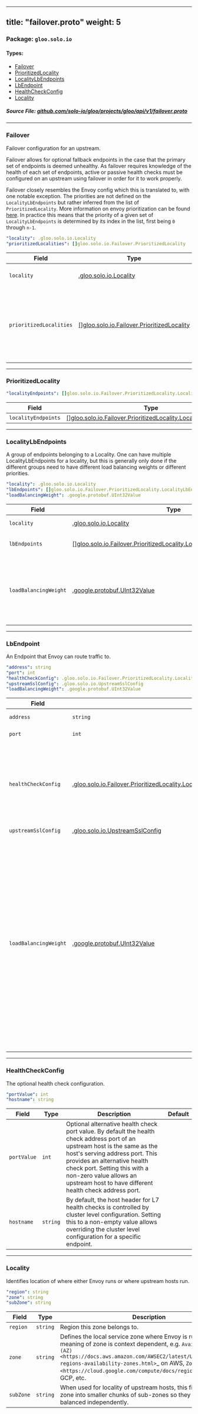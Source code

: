 
---
title: "failover.proto"
weight: 5
---

<!-- Code generated by solo-kit. DO NOT EDIT. -->


### Package: `gloo.solo.io` 
#### Types:


- [Failover](#failover)
- [PrioritizedLocality](#prioritizedlocality)
- [LocalityLbEndpoints](#localitylbendpoints)
- [LbEndpoint](#lbendpoint)
- [HealthCheckConfig](#healthcheckconfig)
- [Locality](#locality)
  



##### Source File: [github.com/solo-io/gloo/projects/gloo/api/v1/failover.proto](https://github.com/solo-io/gloo/blob/master/projects/gloo/api/v1/failover.proto)





---
### Failover

 
Failover configuration for an upstream.

Failover allows for optional fallback endpoints in the case that the primary set of endpoints is deemed
unhealthy. As failover requires knowledge of the health of each set of endpoints, active or passive
health checks must be configured on an upstream using failover in order for it to work properly.

Failover closely resembles the Envoy config which this is translated to, with one notable exception.
The priorities are not defined on the `LocalityLbEndpoints` but rather inferred from the list of
`PrioritizedLocality`. More information on envoy prioritization can be found
[here](https://www.envoyproxy.io/docs/envoy/v1.14.1/intro/arch_overview/upstream/load_balancing/priority#arch-overview-load-balancing-priority-levels).
In practice this means that the priority of a given set of `LocalityLbEndpoints` is determined by its index in
the list, first being `0` through `n-1`.

```yaml
"locality": .gloo.solo.io.Locality
"prioritizedLocalities": []gloo.solo.io.Failover.PrioritizedLocality

```

| Field | Type | Description | Default |
| ----- | ---- | ----------- |----------- | 
| `locality` | [.gloo.solo.io.Locality](../failover.proto.sk/#locality) | Identifies where the parent upstream hosts run. |  |
| `prioritizedLocalities` | [[]gloo.solo.io.Failover.PrioritizedLocality](../failover.proto.sk/#prioritizedlocality) | PrioritizedLocality is an implicitly prioritized list of lists of `LocalityLbEndpoints`. The priority of each list of `LocalityLbEndpoints` is determined by its index in the list. |  |




---
### PrioritizedLocality



```yaml
"localityEndpoints": []gloo.solo.io.Failover.PrioritizedLocality.LocalityLbEndpoints

```

| Field | Type | Description | Default |
| ----- | ---- | ----------- |----------- | 
| `localityEndpoints` | [[]gloo.solo.io.Failover.PrioritizedLocality.LocalityLbEndpoints](../failover.proto.sk/#localitylbendpoints) |  |  |




---
### LocalityLbEndpoints

 
A group of endpoints belonging to a Locality.
One can have multiple LocalityLbEndpoints for a locality, but this is
generally only done if the different groups need to have different load
balancing weights or different priorities.

```yaml
"locality": .gloo.solo.io.Locality
"lbEndpoints": []gloo.solo.io.Failover.PrioritizedLocality.LocalityLbEndpoints.LbEndpoint
"loadBalancingWeight": .google.protobuf.UInt32Value

```

| Field | Type | Description | Default |
| ----- | ---- | ----------- |----------- | 
| `locality` | [.gloo.solo.io.Locality](../failover.proto.sk/#locality) | Identifies where the parent upstream hosts run. |  |
| `lbEndpoints` | [[]gloo.solo.io.Failover.PrioritizedLocality.LocalityLbEndpoints.LbEndpoint](../failover.proto.sk/#lbendpoint) | The group of endpoints belonging to the locality specified. |  |
| `loadBalancingWeight` | [.google.protobuf.UInt32Value](https://developers.google.com/protocol-buffers/docs/reference/csharp/class/google/protobuf/well-known-types/u-int-32-value) | Optional: Per priority/region/zone/sub_zone weight; at least 1. The load balancing weight for a locality is divided by the sum of the weights of all localities at the same priority level to produce the effective percentage of traffic for the locality. |  |




---
### LbEndpoint

 
An Endpoint that Envoy can route traffic to.

```yaml
"address": string
"port": int
"healthCheckConfig": .gloo.solo.io.Failover.PrioritizedLocality.LocalityLbEndpoints.LbEndpoint.HealthCheckConfig
"upstreamSslConfig": .gloo.solo.io.UpstreamSslConfig
"loadBalancingWeight": .google.protobuf.UInt32Value

```

| Field | Type | Description | Default |
| ----- | ---- | ----------- |----------- | 
| `address` | `string` | Address (hostname or IP). |  |
| `port` | `int` | Port the instance is listening on. |  |
| `healthCheckConfig` | [.gloo.solo.io.Failover.PrioritizedLocality.LocalityLbEndpoints.LbEndpoint.HealthCheckConfig](../failover.proto.sk/#healthcheckconfig) | The optional health check configuration is used as configuration for the health checker to contact the health checked host. This takes into effect only for upstreams with active health checking enabled. |  |
| `upstreamSslConfig` | [.gloo.solo.io.UpstreamSslConfig](../ssl.proto.sk/#upstreamsslconfig) |  |  |
| `loadBalancingWeight` | [.google.protobuf.UInt32Value](https://developers.google.com/protocol-buffers/docs/reference/csharp/class/google/protobuf/well-known-types/u-int-32-value) | The optional load balancing weight of the upstream host; at least 1. Envoy uses the load balancing weight in some of the built in load balancers. The load balancing weight for an endpoint is divided by the sum of the weights of all endpoints in the endpoint's locality to produce a percentage of traffic for the endpoint. This percentage is then further weighted by the endpoint's locality's load balancing weight from LocalityLbEndpoints. If unspecified, each host is presumed to have equal weight in a locality. |  |




---
### HealthCheckConfig

 
The optional health check configuration.

```yaml
"portValue": int
"hostname": string

```

| Field | Type | Description | Default |
| ----- | ---- | ----------- |----------- | 
| `portValue` | `int` | Optional alternative health check port value. By default the health check address port of an upstream host is the same as the host's serving address port. This provides an alternative health check port. Setting this with a non-zero value allows an upstream host to have different health check address port. |  |
| `hostname` | `string` | By default, the host header for L7 health checks is controlled by cluster level configuration. Setting this to a non-empty value allows overriding the cluster level configuration for a specific endpoint. |  |




---
### Locality

 
Identifies location of where either Envoy runs or where upstream hosts run.

```yaml
"region": string
"zone": string
"subZone": string

```

| Field | Type | Description | Default |
| ----- | ---- | ----------- |----------- | 
| `region` | `string` | Region this zone belongs to. |  |
| `zone` | `string` | Defines the local service zone where Envoy is running. The meaning of zone is context dependent, e.g. `Availability Zone (AZ) <https://docs.aws.amazon.com/AWSEC2/latest/UserGuide/using-regions-availability-zones.html>`_ on AWS, `Zone <https://cloud.google.com/compute/docs/regions-zones/>`_ on GCP, etc. |  |
| `subZone` | `string` | When used for locality of upstream hosts, this field further splits zone into smaller chunks of sub-zones so they can be load balanced independently. |  |





<!-- Start of HubSpot Embed Code -->
<script type="text/javascript" id="hs-script-loader" async defer src="//js.hs-scripts.com/5130874.js"></script>
<!-- End of HubSpot Embed Code -->

